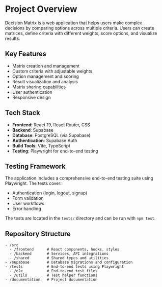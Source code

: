 # Project Overview

Decision Matrix is a web application that helps users make complex decisions by comparing options across multiple criteria. Users can create matrices, define criteria with different weights, score options, and visualize results.

## Key Features

- Matrix creation and management
- Custom criteria with adjustable weights
- Option management and scoring
- Result visualization and analysis
- Matrix sharing capabilities
- User authentication
- Responsive design

## Tech Stack

- **Frontend**: React 19, React Router, CSS
- **Backend**: Supabase
- **Database**: PostgreSQL (via Supabase)
- **Authentication**: Supabase Auth
- **Build Tools**: Vite, TypeScript
- **Testing**: Playwright for end-to-end testing

## Testing Framework

The application includes a comprehensive end-to-end testing suite using Playwright. The tests cover:

- Authentication (login, logout, signup)
- Form validation
- User workflows
- Error handling

The tests are located in the `tests/` directory and can be run with `npm test`.

## Repository Structure

```
- /src
  - /frontend      # React components, hooks, styles
  - /backend       # Services, API integrations
  - /shared        # Shared types and utilities
- /supabase        # Database migrations and configuration
- /tests           # End-to-end tests using Playwright
  - /e2e           # End-to-end test files
  - /utils         # Test helper functions
- /documentation   # Project documentation
```